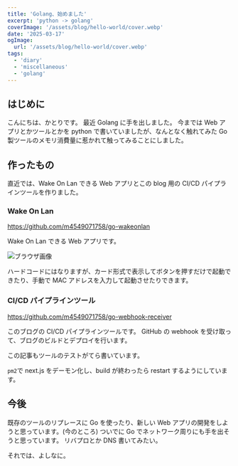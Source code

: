 ```yaml
---
title: 'Golang、始めました'
excerpt: 'python -> golang'
coverImage: '/assets/blog/hello-world/cover.webp'
date: '2025-03-17'
ogImage:
  url: '/assets/blog/hello-world/cover.webp'
tags:
  - 'diary'
  - 'miscellaneous'
  - 'golang'
---
```


## はじめに

こんにちは、かとりです。
最近 Golang に手を出しました。
今までは Web アプリとかツールとかを python で書いていましたが、なんとなく触れてみた Go 製ツールのメモリ消費量に惹かれて触ってみることにしました。

## 作ったもの

直近では、Wake On Lan できる Web アプリとこの blog 用の CI/CD パイプラインツールを作りました。

### Wake On Lan

https://github.com/m4549071758/go-wakeonlan

Wake On Lan できる Web アプリです。

![ブラウザ画像](/assets/blog/0015/001.webp)

ハードコードにはなりますが、カード形式で表示してボタンを押すだけで起動できたり、手動で MAC アドレスを入力して起動させたりできます。

### CI/CD パイプラインツール

https://github.com/m4549071758/go-webhook-receiver

このブログの CI/CD パイプラインツールです。
GitHub の webhook を受け取って、ブログのビルドとデプロイを行います。

この記事もツールのテストがてら書いています。

`pm2`で next.js をデーモン化し、build が終わったら restart するようにしています。

## 今後

既存のツールのリプレースに Go を使ったり、新しい Web アプリの開発をしようと思っています。(今のところ)
ついでに Go でネットワーク周りにも手を出そうと思っています。
リバプロとか DNS 書いてみたい。

それでは、よしなに。
